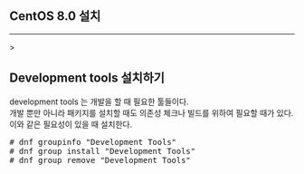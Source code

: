 ## CentOS 8.0 설치


<hr>>

## Development tools 설치하기

development tools 는 개발을 할 때 필요한 툴들이다.<br>
개발 뿐만 아니라 패키지를 설치할 때도 의존성 체크나 빌드를 위하여 필요할 때가 있다.<br>
이와 같은 필요성이 있을 때 설치한다.

<pre>
# dnf groupinfo "Development Tools"
# dnf group install "Development Tools"
# dnf group remove "Development Tools"
</pre>


